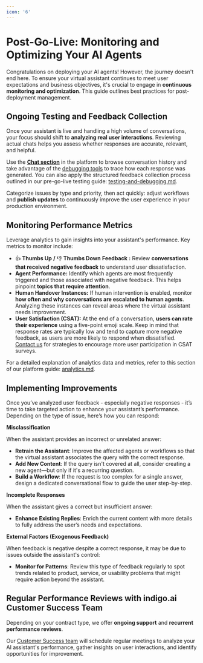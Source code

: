 ```yaml
---
icon: '6'
---
```


# Post-Go-Live: Monitoring and Optimizing Your AI Agents

Congratulations on deploying your AI agents! However, the journey doesn't end here. To ensure your virtual assistant continues to meet user expectations and business objectives, it's crucial to engage in **continuous monitoring and optimization**. This guide outlines best practices for post-deployment management.

## Ongoing Testing and Feedback Collection

Once your assistant is live and handling a high volume of conversations, your focus should shift to **analyzing real user interactions**. Reviewing actual chats helps you assess whether responses are accurate, relevant, and helpful.&#x20;

Use the [**Chat section**](../getting-started/workspace-sections/chats/) in the platform to browse conversation history and take advantage of the [debugging tools](../getting-started/workspace-sections/chats/debugging.md) to trace how each response was generated. You can also apply the structured feedback collection process outlined in our pre-go-live testing guide: [testing-and-debugging.md](testing-and-debugging.md "mention").&#x20;

Categorize issues by type and priority, then act quickly: adjust workflows and **publish updates** to continuously improve the user experience in your production environment.

## Monitoring Performance Metrics

Leverage analytics to gain insights into your assistant's performance. Key metrics to monitor include:​

* 👍 **Thumbs Up** **/** 👎 **Thumbs Down** **Feedback** **:** Review **conversations that received negative feedback** to understand user dissatisfaction.​
* **Agent Performance:** Identify which agents are most frequently triggered and those associated with negative feedback. This helps pinpoint **topics that require attention**.​
* **Human Handover Instances:** If human intervention is enabled, monitor **how often and why conversations are escalated to human agents**. Analyzing these instances can reveal areas where the virtual assistant needs improvement.​
* **User Satisfaction (CSAT):** At the end of a conversation, **users can rate their experience** using a five-point emoji scale. Keep in mind that response rates are typically low and tend to capture more negative feedback, as users are more likely to respond when dissatisfied. [Contact us](../need-help/our-customer-success-team.md) for strategies to encourage more user participation in CSAT surveys.​

For a detailed explanation of analytics data and metrics, refer to this section of our platform guide: [analytics.md](../getting-started/workspace-sections/analytics.md "mention").&#x20;

## Implementing Improvements

Once you’ve analyzed user feedback - especially negative responses - it’s time to take targeted action to enhance your assistant’s performance. Depending on the type of issue, here’s how you can respond:

**Misclassification**

When the assistant provides an incorrect or unrelated answer:

* **Retrain the Assistant**: Improve the affected agents or workflows so that the virtual assistant associates the query with the correct response.
* **Add New Content**: If the query isn't covered at all, consider creating a new agent—but only if it's a recurring question.
* **Build a Workflow**: If the request is too complex for a single answer, design a dedicated conversational flow to guide the user step-by-step.&#x20;

**Incomplete Responses**

When the assistant gives a correct but insufficient answer:

* **Enhance Existing Replies**: Enrich the current content with more details to fully address the user’s needs and expectations.

**External Factors (Exogenous Feedback)**

When feedback is negative despite a correct response, it may be due to issues outside the assistant's control:

* **Monitor for Patterns**: Review this type of feedback regularly to spot trends related to product, service, or usability problems that might require action beyond the assistant.

## Regular Performance Reviews with indigo.ai Customer Success Team

Depending on your contract type, we offer **ongoing support** and **recurrent performance reviews**.&#x20;

Our [Customer Success team](../need-help/our-customer-success-team.md) will schedule regular meetings to analyze your AI assistant's performance, gather insights on user interactions, and identify opportunities for improvement.​&#x20;
